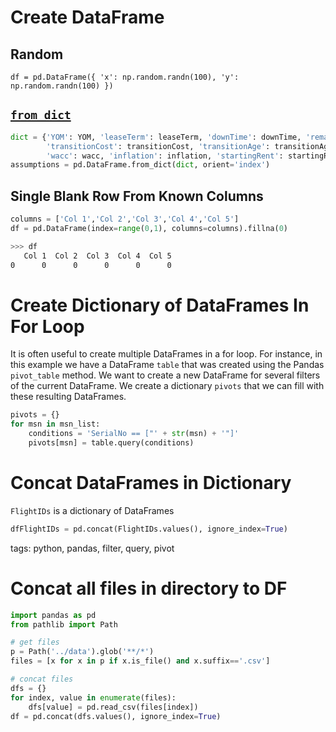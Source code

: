 # Create DataFrame

## Random

`df = pd.DataFrame({ 'x': np.random.randn(100), 'y': np.random.randn(100) })`

## [`from_dict`](https://pandas.pydata.org/pandas-docs/stable/generated/pandas.DataFrame.from_dict.html#pandas.DataFrame.from_dict)

```python
dict = {'YOM': YOM, 'leaseTerm': leaseTerm, 'downTime': downTime, 'remarketCost': remarketCost,
        'transitionCost': transitionCost, 'transitionAge': transitionAge, 'leasableLife': leasableLife, 'lrf': lrf,
        'wacc': wacc, 'inflation': inflation, 'startingRent': startingRent}
assumptions = pd.DataFrame.from_dict(dict, orient='index')
```

## Single Blank Row From Known Columns

```python
columns = ['Col 1','Col 2','Col 3','Col 4','Col 5']
df = pd.DataFrame(index=range(0,1), columns=columns).fillna(0)
```

```bash
>>> df
   Col 1  Col 2  Col 3  Col 4  Col 5
0      0      0      0      0      0

```
# Create Dictionary of DataFrames In For Loop
It is often useful to create multiple DataFrames in a for loop. For instance, in this example we have a DataFrame `table` that was created using the Pandas `pivot_table` method. We want to create a new DataFrame for several filters of the current DataFrame. We create a dictionary `pivots` that we can fill with these resulting DataFrames.

```python
pivots = {}
for msn in msn_list:
    conditions = 'SerialNo == ["' + str(msn) + '"]'
    pivots[msn] = table.query(conditions)

```

# Concat DataFrames in Dictionary
```FlightIDs``` is a dictionary of DataFrames

```python
dfFlightIDs = pd.concat(FlightIDs.values(), ignore_index=True)
```

tags: python, pandas, filter, query, pivot

# Concat all files in directory to DF
```python
import pandas as pd
from pathlib import Path

# get files
p = Path('../data').glob('**/*')
files = [x for x in p if x.is_file() and x.suffix=='.csv']

# concat files
dfs = {}
for index, value in enumerate(files):
    dfs[value] = pd.read_csv(files[index])
df = pd.concat(dfs.values(), ignore_index=True)
```
